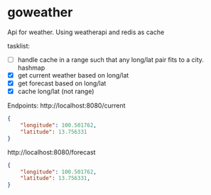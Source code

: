 # goweather
Api for weather. Using weatherapi and redis as cache

tasklist:
- [ ] handle cache in a range such that any long/lat pair fits to a city. hashmap
- [x] get current weather based on long/lat
- [x] get forecast based on long/lat
- [x] cache long/lat (not range)

Endpoints:
http://localhost:8080/current
```json
{
	"longitude": 100.501762,
	"latitude": 13.756331
}
```

http://localhost:8080/forecast
```json
{
	"longitude": 100.501762,
	"latitude": 13.756331,
}
```
